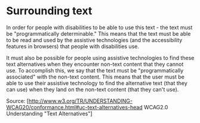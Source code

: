 # Surrounding text

In order for people with disabilities to be able to use this text - the text must be "programmatically determinable." This means that the text must be able to be read and used by the assistive technologies (and the accessibility features in browsers) that people with disabilities use.

It must also be possible for people using assistive technologies to find these text alternatives when they encounter non-text content that they cannot use. To accomplish this, we say that the text must be "programmatically associated" with the non-text content. This means that the user must be able to use their assistive technology to find the alternative text (that they can use) when they land on the non-text content (that they can't use).

Source: [http://www.w3.org/TR/UNDERSTANDING-WCAG20/conformance.html#uc-text-alternatives-head WCAG2.0 Understanding "Text Alternatives"]
